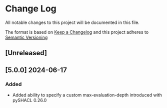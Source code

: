 # Change Log

All notable changes to this project will be documented in this file.

The format is based on [Keep a Changelog](http://keepachangelog.com/) and this project adheres to [Semantic Versioning](https://semver.org/)

## [Unreleased]

## [5.0.0] 2024-06-17

### Added

- Added ability to specify a custom max-evaluation-depth introduced with pySHACL 0.26.0


